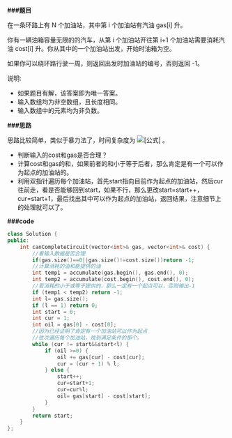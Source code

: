 **###题目**

在一条环路上有 N 个加油站，其中第 i 个加油站有汽油 gas[i] 升。

你有一辆油箱容量无限的的汽车，从第 i 个加油站开往第 i+1 个加油站需要消耗汽油 cost[i] 升。你从其中的一个加油站出发，开始时油箱为空。

如果你可以绕环路行驶一周，则返回出发时加油站的编号，否则返回 -1。

说明:

- 如果题目有解，该答案即为唯一答案。
- 输入数组均为非空数组，且长度相同。
- 输入数组中的元素均为非负数。

**###思路**

思路比较简单，类似于暴力法了，时间复杂度为 ![[公式]](https://www.zhihu.com/equation?tex=O%28N%5E2%29) 。

- 判断输入的cost和gas是否合理？
- 计算cost和gas的和，如果前者的和小于等于后者，那么肯定是有一个可以作为起点的加油站的。
- 利用双指针遍历每个加油站，首先start指向目前作为起点的加油站，然后cur往前走，看是否能够回到start，如果不行，那么更改start=start++，cur=start+1，最后找出其中可以作为起点的加油站，返回结果，注意细节上的处理就可以了。

**###code**

```cpp
class Solution {
public:
    int canCompleteCircuit(vector<int>& gas, vector<int>& cost) {
        //看输入数据是否合理
        if(gas.size()==0||gas.size()!=cost.size())return -1;
        //计算消耗的油和能提供的油
        int temp1 = accumulate(gas.begin(), gas.end(), 0);
        int temp2 = accumulate(cost.begin(), cost.end(), 0);
        //若消耗的小于或等于提供的，那么一定有一个起点可以，否则输出-1
        if (temp1 < temp2) return -1;
        int l= gas.size();
        if (l == 1) return 0;
        int start = 0;
        int cur = 1;
        int oil = gas[0] - cost[0];
        //因为已经证明了肯定有一个加油站可以作为起点
        //依次遍历每个加油站，找到满足条件的那个。
        while (cur != start&&start<l) {
            if (oil >=0) {
                oil += gas[cur] - cost[cur];
                cur = (cur + 1) % l;
            } else {
                start++;
                cur=start+1;
                cur=cur%l;
                oil= gas[start] - cost[start];
            }
        }
        return start;
    }
};
```
